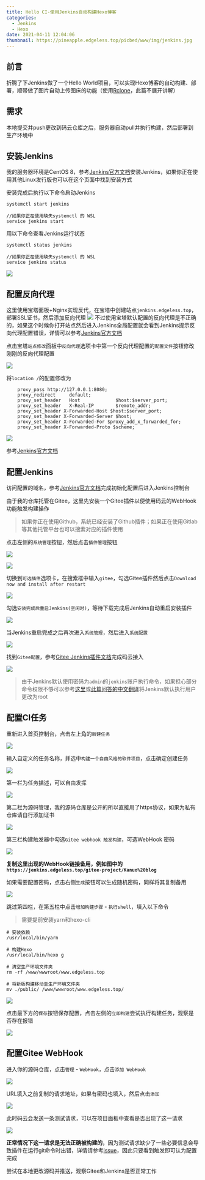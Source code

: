 ```yaml
---
title: Hello CI-使用Jenkins自动构建Hexo博客
categories:
  - Jenkins
  - Hexo
date: 2021-04-11 12:04:06
thumbnail: https://pineapple.edgeless.top/picbed/www/img/jenkins.jpg
---
```


## 前言
折腾了下Jenkins做了一个Hello World项目，可以实现Hexo博客的自动构建、部署，顺带做了图片自动上传图床的功能（使用[Rclone](https://rclone.org)，此篇不展开讲解）

## 需求
本地提交并push更改到码云仓库之后，服务器自动pull并执行构建，然后部署到生产环境中

## 安装Jenkins
我的服务器环境是CentOS 8，参考[Jenkins官方文档](https://www.jenkins.io/doc/book/installing/linux/#red-hat-centos)安装Jenkins，如果你正在使用其他Linux发行版也可以在这个页面中找到安装方式

安装完成后执行以下命令启动Jenkins
```
systemctl start jenkins

//如果你正在使用缺失systemctl 的 WSL 
service jenkins start
```
用以下命令查看Jenkins运行状态
```
systemctl status jenkins

//如果你正在使用缺失systemctl 的 WSL 
service jenkins status
```
![](img/121745.jpg)

## 配置反向代理
这里使用宝塔面板+Nginx实现反代，在宝塔中创建站点`jenkins.edgeless.top`，部署SSL证书，然后添加反向代理
![](img/122018.jpg)
不过使用宝塔默认配置的反向代理是不正确的，如果这个时候你打开站点然后进入Jenkins全局配置就会看到Jenkins提示反向代理配置错误，详情可以参考[Jenkins官方文档](https://www.jenkins.io/doc/book/system-administration/reverse-proxy-configuration-troubleshooting/#ji-toolbar)

点击宝塔`站点修改`面板中`反向代理`选项卡中第一个反向代理配置的`配置文件`按钮修改刚刚的反向代理配置

![](img/122513.jpg)

将`location /`的配置修改为
```
    proxy_pass http://127.0.0.1:8080;
	proxy_redirect     default;
    proxy_set_header   Host             $host:$server_port;
    proxy_set_header   X-Real-IP        $remote_addr;
    proxy_set_header X-Forwarded-Host $host:$server_port;
    proxy_set_header X-Forwarded-Server $host;
    proxy_set_header X-Forwarded-For $proxy_add_x_forwarded_for;
    proxy_set_header X-Forwarded-Proto $scheme;
```
![](img/122635.jpg)

参考[Jenkins官方文档](https://www.jenkins.io/doc/book/system-administration/reverse-proxy-configuration-nginx/)

## 配置Jenkins
访问配置的域名，参考[Jenkins官方文档](https://www.jenkins.io/zh/doc/book/installing/#setup-wizard)完成初始化配置后进入Jenkins控制台

由于我的仓库托管在Gitee，这里先安装一个Gitee插件以便使用码云的WebHook功能触发构建操作

>如果你正在使用Github，系统已经安装了Github插件；如果正在使用Gitlab等其他托管平台也可以搜索对应的插件使用

点击左侧的`系统管理`按钮，然后点击`插件管理`按钮

![](img/123755.jpg)

![](img/124104.jpg)

切换到`可选插件`选项卡，在搜索框中输入`gitee`，勾选Gitee插件然后点击`Download now and install after restart`

![](img/124353.jpg)

勾选`安装完成后重启Jenkins(空闲时)`，等待下载完成后Jenkins自动重启安装插件

![](img/124537.jpg)

当Jenkins重启完成之后再次进入`系统管理`，然后进入`系统配置`

![](img/124929.jpg)

找到`Gitee配置`，参考[Gitee Jenkins插件文档](https://gitee.com/help/articles/4193#article-header6)完成码云接入

![](img/125018.jpg)


> 由于Jenkins默认使用密码为`admin`的`jenkins`账户执行命令，如果担心部分命令权限不够可以参考[这里](https://stackoverflow.com/questions/29926773/run-shell-command-in-jenkins-as-root-user)或[此篇问答的中文翻译](https://blog.csdn.net/wzqnls/article/details/78506149)将Jenkins默认执行用户更改为root


## 配置CI任务

重新进入首页控制台，点击左上角的`新建任务`

![](img/23324.jpg)

输入自定义的任务名称，并选中`构建一个自由风格的软件项目`，点击确定创建任务

![](img/123423.jpg)

第一栏为任务描述，可以自由发挥

![](img/125252.jpg)

第二栏为源码管理，我的源码仓库是公开的所以直接用了https协议，如果为私有仓库请自行添加证书

![](img/125018.jpg)

第三栏构建触发器中勾选`Gitee webhook 触发构建`，可选WebHook 密码

![](img/125613.jpg)

**复制这里出现的WebHook链接备用，例如图中的`https://jenkins.edgeless.top/gitee-project/Kanuo%20blog`**

如果需要配置密码，点击右侧`生成`按钮可以生成随机密码，同样将其复制备用

![](img/125756.jpg)

跳过第四栏，在第五栏中点击`增加构建步骤` - `执行shell`，填入以下命令
> 需要提前安装yarn和hexo-cli

```
# 安装依赖
/usr/local/bin/yarn

# 构建Hexo
/usr/local/bin/hexo g

# 清空生产环境文件夹
rm -rf /www/wwwroot/www.edgeless.top

# 将新版构建移动至生产环境文件夹
mv ./public/ /www/wwwroot/www.edgeless.top/
```

![](img/130002.jpg)

点击最下方的`保存`按钮保存配置，点击左侧的`立即构建`尝试执行构建任务，观察是否存在报错

![](img/131107.jpg)

## 配置Gitee WebHook
进入你的源码仓库，点击`管理` - `WebHook`，点击`添加 WebHook`

![](img/131318.jpg)

URL填入之前复制的请求地址，如果有密码也填入，然后点击`添加`

![](img/131843.jpg)

此时码云会发送一条测试请求，可以在项目面板中查看是否出现了这一请求

![](img/132113.jpg)

**正常情况下这一请求是无法正确被构建的**，因为测试请求缺少了一些必要信息会导致插件在运行git命令时出错，详情请参考[issue](https://gitee.com/oschina/Gitee-Jenkins-Plugin/issues/I1G7PK#note_2804941_link)，因此只要看到触发即可认为配置完成

尝试在本地更改源码并推送，观察Gitee和Jenkins是否正常工作